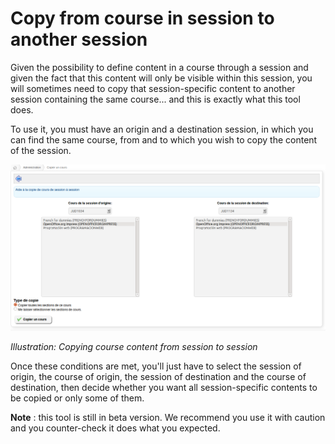 # Copy from course in session to another session

Given the possibility to define content in a course through a session and given the fact that this content will only be visible within this session, you will sometimes need to copy that session-specific content to another session containing the same course... and this is exactly what this tool does.

To use it, you must have an origin and a destination session, in which you can find the same course, from and to which you wish to copy the content of the session.

![](../../.gitbook/assets/graficos84%20%285%29.png)

_Illustration: Copying course content from session to session_

Once these conditions are met, you'll just have to select the session of origin, the course of origin, the session of destination and the course of destination, then decide whether you want all session-specific contents to be copied or only some of them.

**Note** : this tool is still in beta version. We recommend you use it with caution and you counter-check it does what you expected.

